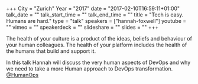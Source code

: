 +++
City = "Zurich"
Year = "2017"
date = "2017-02-10T16:59:11+01:00"
talk_date = ""
talk_start_time = ""
talk_end_time = ""
title = "Tech is easy. Humans are hard."
type = "talk"
speakers = ["hannah-foxwell"]
youtube = ""
vimeo = ""
speakerdeck = ""
slideshare = ""
slides = ""
+++

The health of your culture is a product of the ideas, beliefs and behaviour of your human 
colleagues. The health of your platform includes the health of the humans that build and 
support it.

In this talk Hannah will discuss the very human aspects of DevOps and why we need to take 
a more Human approach to DevOps transformation. [@HumanOps](https://twitter.com/humanops)
